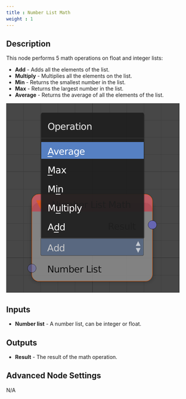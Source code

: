 ```yaml
---
title : Number List Math
weight : 1
---
```


## Description

This node performs 5 math operations on float and integer lists:

- **Add** - Adds all the elements of the list.
- **Multiply** - Multiplies all the elements on the list.
- **Min** - Returns the smallest number in the list.
- **Max** - Returns the largest number in the list.
- **Average** - Returns the average of all the elements of the list.

![image](number_list_math_node.png)

## Inputs

- **Number list** - A number list, can be integer or float.

## Outputs

- **Result** - The result of the math operation.

## Advanced Node Settings

N/A
